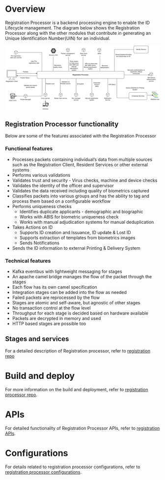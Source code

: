 # Overview

Registration Processor is a backend processing engine to enable the ID Lifecycle management. The diagram below shows the Registration Processor along with the other modules that contribute in generating an Unique Identification Number(UIN) for an individual.

![](_images/reg-proc.png)

## Registration Processor functionality
Below are some of the features associated with the Registration Processor

### Functional features
* Processes packets containing individual’s data from multiple sources such as the Registration Client, Resident Services or other external systems
* Performs various validations
* Validates trust and security - Virus checks, machine and device checks
* Validates the identity of the officer and supervisor
* Validates the data received including quality of biometrics captured
* Classifies packets into various groups and has the ability to tag and process them based on a configurable workflow
* Performs uniqueness checks
    * Identifies duplicate applicants - demographic and biographic
    * Works with ABIS for biometric uniqueness check
    * Works with manual adjudication systems for manual deduplication
* Takes Actions on ID
    * Supports ID creation and Issuance, ID update & Lost ID
    * Supports extraction of templates from biometrics images
    * Sends Notifications
* Sends the ID information to external Printing & Delivery System

### Technical features 
* Kafka eventbus with lightweight messaging for stages
* An apache camel bridge manages the flow of the packet through the stages
* Each flow has its own camel specification
* Integration stages can be added into the flow as needed
* Failed packets are reprocessed by the flow
* Stages are atomic and self-aware, but agnostic of other stages
* No transaction control at the flow level
* Throughput for each stage is decided based on hardware available
* Packets are decrypted in memory and used
* HTTP based stages are possible too

## Stages and services
For a detailed description of Registration processor, refer to [registration repo](https://github.com/pjoshi751/registration/tree/develop)

# Build and deploy
For more information on the build and deployment, refer to [registration processor repo](https://github.com/pjoshi751/registration/tree/develop).

# APIs
For detailed functionality of Registration Processor APIs, refer to [registration APIs](../../../api-reference/Pre-Registration-APIs.md).

# Configurations
For details related to registration processor configurations, refer to [registration processor configurations](https://github.com/pjoshi751/registration/blob/develop/docs/configuration.md).


